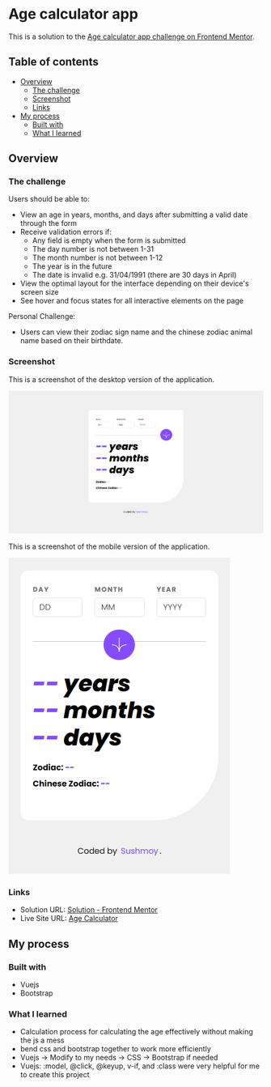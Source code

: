 # Age calculator app

This is a solution to the [Age calculator app challenge on Frontend Mentor](https://www.frontendmentor.io/challenges/age-calculator-app-dF9DFFpj-Q).

## Table of contents

- [Overview](#overview)
  - [The challenge](#the-challenge)
  - [Screenshot](#screenshot)
  - [Links](#links)
- [My process](#my-process)
  - [Built with](#built-with)
  - [What I learned](#what-i-learned)

## Overview

### The challenge

Users should be able to:

- View an age in years, months, and days after submitting a valid date through the form
- Receive validation errors if:
  - Any field is empty when the form is submitted
  - The day number is not between 1-31
  - The month number is not between 1-12
  - The year is in the future
  - The date is invalid e.g. 31/04/1991 (there are 30 days in April)
- View the optimal layout for the interface depending on their device's screen size
- See hover and focus states for all interactive elements on the page

Personal Challenge:
- Users can view their zodiac sign name and the chinese zodiac animal name based on their birthdate.

### Screenshot

This is a screenshot of the desktop version of the application.

![Desktop Screenshot](./src/assets/screenshots/screenshot-desktop.png)

This is a screenshot of the mobile version of the application.

![Mobile Screenshot](./src/assets/screenshots/screenshot-mobile.png)

### Links

- Solution URL: [Solution - Frontend Mentor](https://www.frontendmentor.io/solutions/efficient-age-calculation-with-javascript-and-vuejs-validation-L9dCXc8B0f)
- Live Site URL: [Age Calculator](https://age-calculator-with-zodiac.netlify.app/](https://sushcod3.github.io/age-calculator/))

## My process

### Built with

- Vuejs
- Bootstrap

### What I learned

- Calculation process for calculating the age effectively without making the js a mess
- bend css and bootstrap together to work more efficiently
- Vuejs -> Modify to my needs -> CSS -> Bootstrap if needed
- Vuejs: :model, @click, @keyup, v-if, and :class were very helpful for me to create this project
